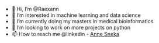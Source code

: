- 👋 Hi, I’m @Raexann
- 👀 I’m interested in machine learning and data science
- 🌱 I’m currently doing my masters in medical bioinformatics
- 💞️ I’m looking to work on more projects on python
- 📫 How to reach me @linkedin - [Anne Sneka](https://www.linkedin.com/in/anne-sneka-52922026a/)

<!---
Raexann/Raexann is a ✨ special ✨ repository because its `README.md` (this file) appears on your GitHub profile.
You can click the Preview link to take a look at your changes.
--->
